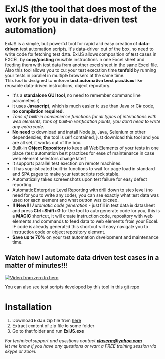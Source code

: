 # ExlJS (the tool that does most of the work for you in data-driven test automation)
ExlJS is a simple, but powerful tool for rapid and easy creation of **data-driven** test automation scripts. It's data-driven out of the box, no need to write code for fetching test data. ExlJS allows composition of test cases in EXCEL by **copy/pasting** reusable instructions in one Excel sheet and feeding them with test data from another excel sheet in the same Excel file.
Also this tool allows you to cut your test execution time **tenfold** by running your tests in parallel in multiple browsers at the same time.\
This tool is designed to enforce **test automation best practices** like reusable data-driven instructions, object repository.
- It's a **standalone GUI tool**, no need to remember  command line parameters :)
- it uses **Javascript**, which is much easier to use than Java or C# code, **no compilation required**.
- *Tons of built-in convenience functions for all types of interactions with web elements, tons of built-in verification points, you don't need to write any extra code.*
- **No need** to download and install Node.js, Java, Selenium or other dependencies, the tool is self contained, just download this tool and you are all set, it works out of the box.
- Built-in **Object Repository** to keep all Web Elements of your tests in one place (test automation best practices for ease of maintenance in case web element selectors change later) 
- It supports parallel test exection on remote machines.
- It has sophisticated built-in functions to wait for page load in standard and SPA pages to make your test scripts rock stable.
- Automatically takes screeenshots upon test failure for easy defect reporting.
- Automatic Enterprise Level Reporting with drill down to step level (no need for you to write any code), you can see exactly what test data was used for each element and what button was clicked.
- **!!!New!!!** *Automatic code generation* - just fill in test data in datasheet and press **Ctrl+Shift+G** for the tool to auto generate code for you, this is a **MAGIC** shortcut, it will create instruction code, repository with web elements and commands to feed data to web elements from your Excel. IF code is already generated this shortcut will easy navigate you to instruction code or object repository element.
- **Save up to 70%** on your test automation development and maintenance time.

## Watch how I automate data driven test cases in a matter of minutes!!!
[![Video from zero to hero](http://23.236.144.243/VisualTAFScreenshots/youtubevideo.png)](https://youtu.be/rKnTu1Sx-0A)

<!---	
[![Main Screen](http://23.236.144.243/VisualTAFScreenshots/overallcomponents4.png)](http://23.236.144.243/VisualTAFScreenshots/overallcomponents4.png)
-->
You can also see  test scripts developed by this tool in [this git repo](https://github.com/alaserm/DateParserAutomation)

# Installation
1. Download ExlJS.zip file from [here](http://23.236.144.243/VisualTAF/ExlJS.zip)
2. Extract content of zip file to some folder
3. Go to that folder and run **ExlJS.exe**

<!--
[![Main Screen](http://23.236.144.243/VisualTAFScreenshots/runtemplatecontextmenu.png)](http://23.236.144.243/VisualTAFScreenshots/runtemplatecontextmenu.png)
-->

*For technical support and questions contact **alaserm@yahoo.com**<br>
let me know if you have any questions or want a FREE training session via skype or zoom.*

